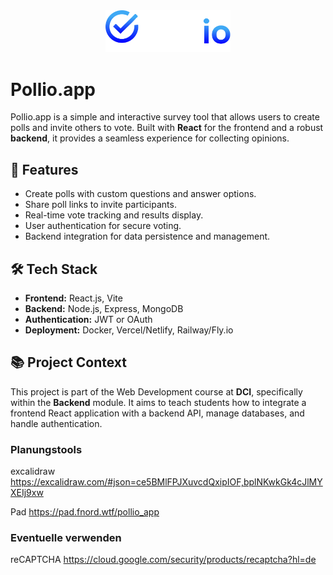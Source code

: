 <div style="text-align: center;">
    <img src="./frontend/public/pollio_logo_w.svg" alt="Pollio Logo" width="200">
</div>

# Pollio.app

Pollio.app is a simple and interactive survey tool that allows users to create polls and invite others to vote. Built with **React** for the frontend and a robust **backend**, it provides a seamless experience for collecting opinions.

## 🚀 Features

- Create polls with custom questions and answer options.
- Share poll links to invite participants.
- Real-time vote tracking and results display.
- User authentication for secure voting.
- Backend integration for data persistence and management.

## 🛠️ Tech Stack

- **Frontend:** React.js, Vite
- **Backend:** Node.js, Express, MongoDB
- **Authentication:** JWT or OAuth
- **Deployment:** Docker, Vercel/Netlify, Railway/Fly.io

## 📚 Project Context

This project is part of the Web Development course at **DCI**, specifically within the **Backend** module. It aims to teach students how to integrate a frontend React application with a backend API, manage databases, and handle authentication.

### Planungstools

excalidraw
https://excalidraw.com/#json=ce5BMlFPJXuvcdQxipIOF,bplNKwkGk4cJlMYXEIj9xw

Pad
https://pad.fnord.wtf/pollio_app

### Eventuelle verwenden

reCAPTCHA
https://cloud.google.com/security/products/recaptcha?hl=de
